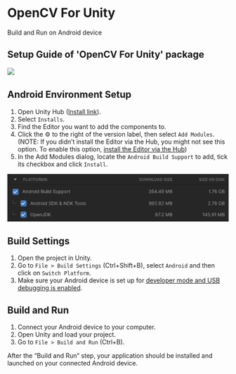 # OpenCV For Unity
Build and Run on Android device

Setup Guide of 'OpenCV For Unity' package
-----
[![](http://img.youtube.com/vi/ZdyQ58rBkyo/0.jpg)](https://www.youtube.com/watch?v=ZdyQ58rBkyo)

Android Environment Setup
-----
1. Open Unity Hub ([Install link](https://unity.com/download)).
2. Select `Installs`.
3. Find the Editor you want to add the components to.
4. Click the :gear: to the right of the version label, then select `Add Modules`. (NOTE: If you didn’t install the Editor via the Hub, you might not see this option. To  enable this option, [install the Editor via the Hub](https://docs.unity3d.com/2021.1/Documentation/Manual/GettingStartedInstallingHub.html))
5. In the Add Modules dialog, locate the `Android Build Support` to add, tick its checkbox and click `Install`.
   
![Alt text](image.png)

Build Settings
-----

1. Open the project in Unity.
2. Go to `File > Build Settings` (Ctrl+Shift+B), select `Android` and then click on `Switch Platform`.
3. Make sure your Android device is set up for [developer mode and USB debugging is enabled](./Android.md).

Build and Run
-----
1. Connect your Android device to your computer.
2. Open Unity and load your project.
3. Go to `File > Build and Run` (Ctrl+B). 
  
After the “Build and Run” step, your application should be installed and launched on your connected Android device.
